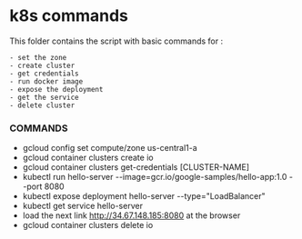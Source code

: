# k8s commands
This folder contains the script with basic commands for :

    - set the zone
    - create cluster
    - get credentials
    - run docker image 
    - expose the deployment
    - get the service
    - delete cluster

### COMMANDS

- gcloud config set compute/zone us-central1-a
- gcloud container clusters create io
- gcloud container clusters get-credentials [CLUSTER-NAME]
- kubectl run hello-server --image=gcr.io/google-samples/hello-app:1.0 --port 8080
- kubectl expose deployment hello-server --type="LoadBalancer"
- kubectl get service hello-server
- load the next link http://34.67.148.185:8080 at the browser
- gcloud container clusters delete io